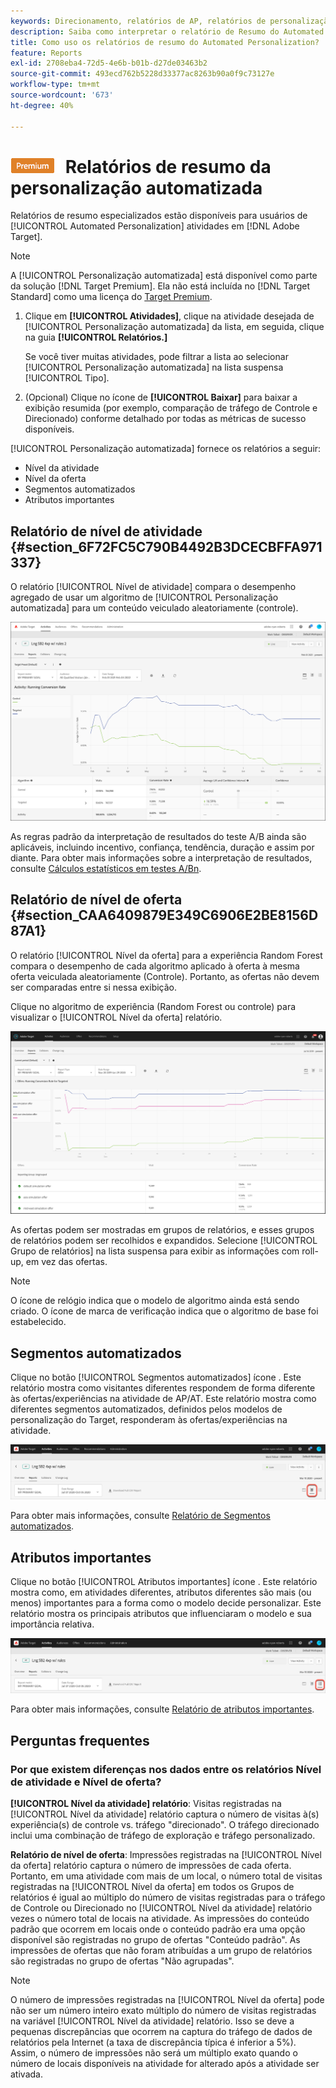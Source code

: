 ```yaml
---
keywords: Direcionamento, relatórios de AP, relatórios de personalização automatizada, relatório de nível de atividade, relatório de nível de oferta, relatório de detalhes da oferta, perguntas frequentes
description: Saiba como interpretar o relatório de Resumo do Automated Personalization no Adobe Target. Você pode alternar para os relatórios de Segmentos automatizados e Atributos importantes desse relatório.
title: Como uso os relatórios de resumo do Automated Personalization?
feature: Reports
exl-id: 2708eba4-72d5-4e6b-b01b-d27de03463b2
source-git-commit: 493ecd762b5228d33377ac8263b90a0f9c73127e
workflow-type: tm+mt
source-wordcount: '673'
ht-degree: 40%

---
```


# ![PREMIUM](/help/main/assets/premium.png) Relatórios de resumo da personalização automatizada

Relatórios de resumo especializados estão disponíveis para usuários de [!UICONTROL Automated Personalization] atividades em [!DNL Adobe Target].

>[!NOTE]
>
>A [!UICONTROL Personalização automatizada] está disponível como parte da solução [!DNL Target Premium]. Ela não está incluída no [!DNL Target Standard] como uma licença do [Target Premium](/help/main/c-intro/intro.md#premium).

1. Clique em **[!UICONTROL Atividades]**, clique na atividade desejada de [!UICONTROL Personalização automatizada] da lista, em seguida, clique na guia **[!UICONTROL Relatórios.]**

   Se você tiver muitas atividades, pode filtrar a lista ao selecionar [!UICONTROL Personalização automatizada] na lista suspensa [!UICONTROL Tipo].

1. (Opcional) Clique no ícone de **[!UICONTROL Baixar]** para baixar a exibição resumida (por exemplo, comparação de tráfego de Controle e Direcionado) conforme detalhado por todas as métricas de sucesso disponíveis.

[!UICONTROL Personalização automatizada] fornece os relatórios a seguir:

* Nível da atividade
* Nível da oferta
* Segmentos automatizados
* Atributos importantes

## Relatório de nível de atividade {#section_6F72FC5C790B4492B3DCECBFFA971337}

O relatório [!UICONTROL Nível de atividade] compara o desempenho agregado de usar um algoritmo de [!UICONTROL Personalização automatizada] para um conteúdo veiculado aleatoriamente (controle).

![Relatório de nível de atividade](/help/main/c-reports/assets/box_plot_ap.png)

As regras padrão da interpretação de resultados do teste A/B ainda são aplicáveis, incluindo incentivo, confiança, tendência, duração e assim por diante. Para obter mais informações sobre a interpretação de resultados, consulte  [Cálculos estatísticos em testes A/Bn](/help/main/c-reports/statistical-methodology/statistical-calculations.md).

## Relatório de nível de oferta {#section_CAA6409879E349C6906E2BE8156D87A1}

O relatório [!UICONTROL Nível da oferta] para a experiência Random Forest compara o desempenho de cada algoritmo aplicado à oferta à mesma oferta veiculada aleatoriamente (Controle). Portanto, as ofertas não devem ser comparadas entre si nessa exibição.

Clique no algoritmo de experiência (Random Forest ou controle) para visualizar o [!UICONTROL Nível da oferta] relatório.

![](assets/ap_OfferLevelRpt.png)

As ofertas podem ser mostradas em grupos de relatórios, e esses grupos de relatórios podem ser recolhidos e expandidos. Selecione [!UICONTROL Grupo de relatórios] na lista suspensa para exibir as informações com roll-up, em vez das ofertas.

>[!NOTE]
>
>O ícone de relógio indica que o modelo de algoritmo ainda está sendo criado. O ícone de marca de verificação indica que o algoritmo de base foi estabelecido.

## Segmentos automatizados

Clique no botão [!UICONTROL Segmentos automatizados] ícone . Este relatório mostra como visitantes diferentes respondem de forma diferente às ofertas/experiências na atividade de AP/AT. Este relatório mostra como diferentes segmentos automatizados, definidos pelos modelos de personalização do Target, responderam às ofertas/experiências na atividade.

![Ícone de segmentos automatizados](/help/main/c-reports/assets/icon-automated-sements-ap.png)

Para obter mais informações, consulte [Relatório de Segmentos automatizados](/help/main/c-reports/c-personalization-insights-reports/automated-segments-report.md).

## Atributos importantes

Clique no botão [!UICONTROL Atributos importantes] ícone . Este relatório mostra como, em atividades diferentes, atributos diferentes são mais (ou menos) importantes para a forma como o modelo decide personalizar. Este relatório mostra os principais atributos que influenciaram o modelo e sua importância relativa.

![Ícone de atributos importantes](/help/main/c-reports/assets/icon-important-attributes-ap.png)

Para obter mais informações, consulte [Relatório de atributos importantes](/help/main/c-reports/c-personalization-insights-reports/important-attributes-report.md).

## Perguntas frequentes

### Por que existem diferenças nos dados entre os relatórios Nível de atividade e Nível de oferta?

**[!UICONTROL Nível da atividade] relatório**: Visitas registradas na [!UICONTROL Nível da atividade] relatório captura o número de visitas à(s) experiência(s) de controle vs. tráfego &quot;direcionado&quot;. O tráfego direcionado inclui uma combinação de tráfego de exploração e tráfego personalizado.

**Relatório de nível de oferta**: Impressões registradas na [!UICONTROL Nível da oferta] relatório captura o número de impressões de cada oferta. Portanto, em uma atividade com mais de um local, o número total de visitas registradas na [!UICONTROL Nível da oferta] em todos os Grupos de relatórios é igual ao múltiplo do número de visitas registradas para o tráfego de Controle ou Direcionado no [!UICONTROL Nível da atividade] relatório vezes o número total de locais na atividade. As impressões do conteúdo padrão que ocorrem em locais onde o conteúdo padrão era uma opção disponível são registradas no grupo de ofertas &quot;Conteúdo padrão&quot;. As impressões de ofertas que não foram atribuídas a um grupo de relatórios são registradas no grupo de ofertas &quot;Não agrupadas&quot;.

>[!NOTE]
>
>O número de impressões registradas na [!UICONTROL Nível da oferta] pode não ser um número inteiro exato múltiplo do número de visitas registradas na variável [!UICONTROL Nível da atividade] relatório. Isso se deve a pequenas discrepâncias que ocorrem na captura do tráfego de dados de relatórios pela Internet (a taxa de discrepância típica é inferior a 5%). Assim, o número de impressões não será um múltiplo exato quando o número de locais disponíveis na atividade for alterado após a atividade ser ativada.
